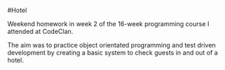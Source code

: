 #Hotel

Weekend homework in week 2 of the 16-week programming course I attended at CodeClan.

The aim was to practice object orientated programming and test driven development by creating a basic system to check guests in and out of a hotel.
